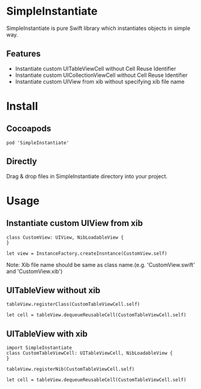 # SimpleInstantiate

SimpleInstantiate is pure Swift library which instantiates objects in simple way.

## Features

* Instantiate custom UITableViewCell without Cell Reuse Identifier
* Instantiate custom UICollectionViewCell without Cell Reuse Identifier
* Instantiate custom UIView from xib without specifying xib file name

# Install

## Cocoapods
```Podfile
pod 'SimpleInstantiate'
```

## Directly

Drag & drop files in SimpleInstantiate directory into your project.

# Usage

## Instantiate custom UIView from xib

```
class CustomView: UIView, NibLoadableView {
}

let view = InstanceFactory.createInsntance(CustomView.self)

```

Note: Xib file name should be same as class name.(e.g. 'CustomView.swift' and 'CustomView.xib')

## UITableView without xib

```
tableView.registerClass(CustomTableViewCell.self)

let cell = tableView.dequeueReusableCell(CustomTableViewCell.self)
```

## UITableView with xib

```
import SimpleInstantiate
class CustomTableViewCell: UITableViewCell, NibLoadableView {
}

tableView.registerNib(CustomTableViewCell.self)

let cell = tableView.dequeueReusableCell(CustomTableViewCell.self)
```

